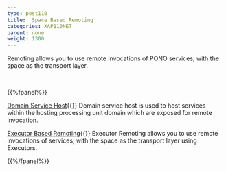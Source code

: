 ```yaml
---
type: post110
title:  Space Based Remoting
categories: XAP110NET
parent: none
weight: 1300
---
```



Remoting allows you to use remote invocations of PONO services, with the space as the transport layer.

<br>

{{%fpanel%}}

[Domain Service Host](./domain-service-host.html){{<wbr>}}
Domain service host is used to host services within the hosting processing unit domain which are exposed for remote invocation.

[Executor Based Remoting](./executor-based-remoting.html){{<wbr>}}
Executor Remoting allows you to use remote invocations of services, with the space as the transport layer using Executors.

{{%/fpanel%}}
